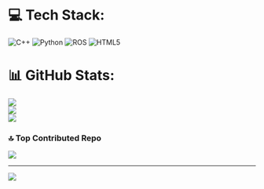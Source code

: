 
# 💻 Tech Stack:
![C++](https://img.shields.io/badge/c++-%2300599C.svg?style=for-the-badge&logo=c%2B%2B&logoColor=white) ![Python](https://img.shields.io/badge/python-3670A0?style=for-the-badge&logo=python&logoColor=ffdd54) ![ROS](https://img.shields.io/badge/ros-%230A0FF9.svg?style=for-the-badge&logo=ros&logoColor=white) ![HTML5](https://img.shields.io/badge/html5-%23E34F26.svg?style=for-the-badge&logo=html5&logoColor=white)
# 📊 GitHub Stats:
![](https://github-readme-stats.vercel.app/api?username=Lexciese&theme=buefy&hide_border=false&include_all_commits=true&count_private=true)<br/>
![](https://github-readme-streak-stats.herokuapp.com/?user=Lexciese&theme=buefy&hide_border=false)<br/>
![](https://github-readme-stats.vercel.app/api/top-langs/?username=Lexciese&theme=buefy&hide_border=false&include_all_commits=true&count_private=true&layout=compact)

### 🔝 Top Contributed Repo
![](https://github-contributor-stats.vercel.app/api?username=Lexciese&limit=5&theme=buefy&combine_all_yearly_contributions=true)

---
[![](https://visitcount.itsvg.in/api?id=Lexciese&icon=0&color=1)](https://visitcount.itsvg.in)

<!-- Proudly created with GPRM ( https://gprm.itsvg.in ) -->
